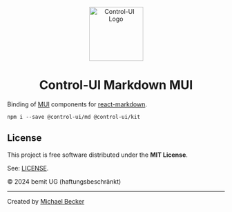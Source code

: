 <p align="center">
  <a href="https://control-ui.bemit.codes" rel="noopener noreferrer" target="_blank"><img width="125" src="https://control-ui.bemit.codes/logo.svg" alt="Control-UI Logo"></a>
</p>

<h1 align="center">Control-UI Markdown MUI</h1>

Binding of [MUI](https://mui.org) components for [react-markdown](https://github.com/remarkjs/react-markdown).

    npm i --save @control-ui/md @control-ui/kit

## License

This project is free software distributed under the **MIT License**.

See: [LICENSE](LICENSE).

© 2024 bemit UG (haftungsbeschränkt)

***

Created by [Michael Becker](https://i-am-digital.eu)
